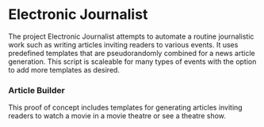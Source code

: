 # Electronic Journalist
The project Electronic Journalist attempts to automate a routine journalistic work such as writing articles inviting readers to various events. It uses predefined templates that are pseudorandomly combined for a news article generation. This script is scaleable for many types of events with the option to add more templates as desired.

### Article Builder

This proof of concept includes templates for generating articles inviting readers to watch a movie in a movie theatre or see a theatre show.
